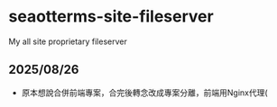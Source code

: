 # seaotterms-site-fileserver
My all site proprietary fileserver

## 2025/08/26

- 原本想說合併前端專案，合完後轉念改成專案分離，前端用Nginx代理(